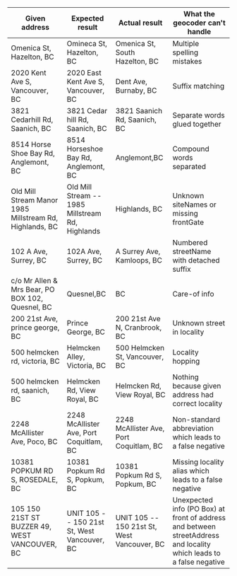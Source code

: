 |Given address|Expected result|Actual result|What the geocoder can't handle
|----|----|----|----|
Omenica St, Hazelton, BC|Omineca St, Hazelton, BC|Omenica St, South Hazelton, BC|Multiple spelling mistakes
2020 Kent Ave S, Vancouver, BC|2020 East Kent Ave S, Vancouver, BC|Dent Ave, Burnaby, BC|Suffix matching
3821 Cedarhill Rd, Saanich, BC|3821 Cedar hill Rd, Saanich, BC|3821 Saanich Rd, Saanich, BC|Separate words glued together
8514 Horse Shoe Bay Rd, Anglemont, BC|8514 Horseshoe Bay Rd, Anglemont, BC|Anglemont,BC|Compound words separated
Old Mill Stream Manor 1985 Millstream Rd, Highlands, BC|Old Mill Stream -- 1985 Millstream Rd, Highlands|Highlands, BC|Unknown siteNames or missing frontGate
102 A Ave, Surrey, BC|102A Ave, Surrey, BC|A Surrey Ave, Kamloops, BC|Numbered streetName with detached suffix
c/o Mr Allen & Mrs Bear, PO BOX 102, Quesnel, BC|Quesnel,BC|BC|Care-of info
200 21st Ave, prince george, BC|Prince George, BC|200 21st Ave N, Cranbrook, BC|Unknown street in locality
500 helmcken rd, victoria, BC|Helmcken Alley, Victoria, BC|500 Helmcken St, Vancouver, BC|Locality hopping
500 helmcken rd, saanich, BC|Helmcken Rd, View Royal, BC|Helmcken Rd, View Royal, BC|Nothing because given address had correct locality
2248 McAllister Ave, Poco, BC|2248 McAllister Ave, Port Coquitlam, BC|2248 McAllister Ave, Port Coquitlam, BC|Non-standard abbreviation which leads to a false negative
10381 POPKUM RD S, ROSEDALE, BC|10381 Popkum Rd S, Popkum, BC|10381 Popkum Rd S, Popkum, BC|Missing locality alias which leads to a false negative
105 150 21ST ST BUZZER 49, WEST VANCOUVER, BC|UNIT 105 -- 150 21st St, West Vancouver, BC|UNIT 105 -- 150 21st St, West Vancouver, BC|Unexpected info (PO Box) at front of address and between streetAddress and locality which leads to a false negative
